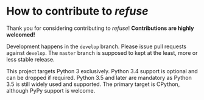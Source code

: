 # How to contribute to *refuse*

Thank you for considering contributing to *refuse*!
**Contributions are highly welcomed!**

Development happens in the `develop` branch. Please issue pull requests against `develop`. The `master` branch is supposed to kept at the least, more or less stable release.

This project targets Python 3 exclusively. Python 3.4 support is optional and can be dropped if required. Python 3.5 and later are mandatory as Python 3.5 is still widely used and supported. The primary target is CPython, although PyPy support is welcome.
